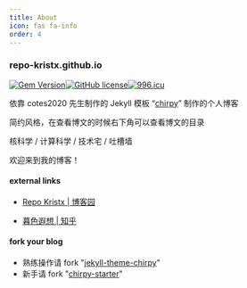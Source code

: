 ```yaml
---
title: About
icon: fas fa-info
order: 4
---
```


### repo-kristx.github.io

[![Gem Version](https://img.shields.io/gem/v/jekyll-theme-chirpy?color=brightgreen)](https://rubygems.org/gems/jekyll-theme-chirpy)[![GitHub license](https://img.shields.io/github/license/cotes2020/jekyll-theme-chirpy.svg)](https://github.com/cotes2020/jekyll-theme-chirpy/blob/master/LICENSE)[![996.icu](https://img.shields.io/badge/link-996.icu-red.svg)](https://996.icu)

依靠 cotes2020 先生制作的 Jekyll 模板 “[chirpy](https://github.com/cotes2020/jekyll-theme-chirpy)” 制作的个人博客

简约风格，在查看博文的时候右下角可以查看博文的目录

核科学 / 计算科学 / 技术宅 / 吐槽墙

欢迎来到我的博客！



#### external links

+ [Repo Kristx | 博客园](https://www.cnblogs.com/repo-kristx/)

+ [暮色遐想 | 知乎](https://www.zhihu.com/people/mu-se-xia-xiang)

#### fork your blog

+ 熟练操作请 fork "[jekyll-theme-chirpy](https://github.com/cotes2020/jekyll-theme-chirpy.git)"
+ 新手请 fork "[chirpy-starter](https://github.com/cotes2020/chirpy-starter.git)"

